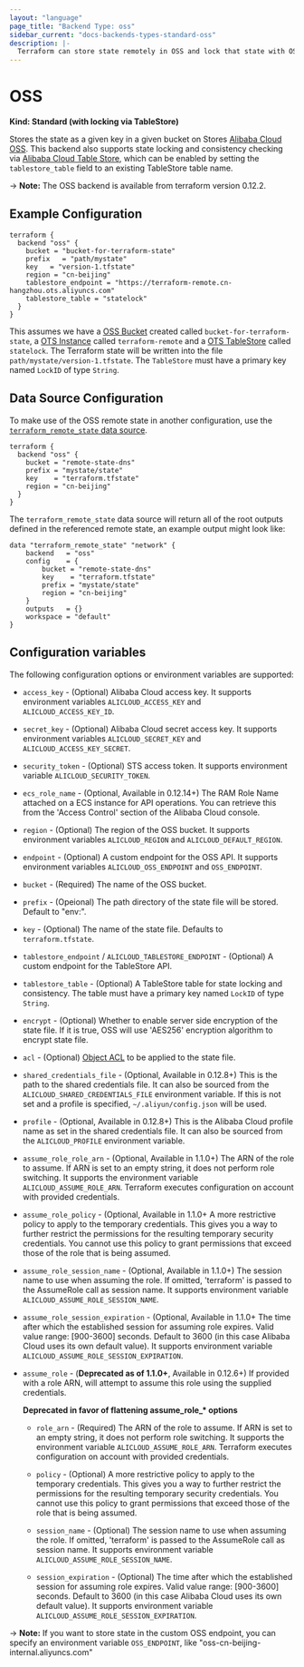```yaml
---
layout: "language"
page_title: "Backend Type: oss"
sidebar_current: "docs-backends-types-standard-oss"
description: |-
  Terraform can store state remotely in OSS and lock that state with OSS.
---
```


# OSS

**Kind: Standard (with locking via TableStore)**

Stores the state as a given key in a given bucket on Stores
[Alibaba Cloud OSS](https://www.alibabacloud.com/help/product/31815.htm).
This backend also supports state locking and consistency checking via
[Alibaba Cloud Table Store](https://www.alibabacloud.com/help/doc-detail/27280.htm), which can be enabled by setting
the `tablestore_table` field to an existing TableStore table name.

-> **Note:** The OSS backend is available from terraform version 0.12.2.

## Example Configuration

```hcl
terraform {
  backend "oss" {
    bucket = "bucket-for-terraform-state"
    prefix   = "path/mystate"
    key   = "version-1.tfstate"
    region = "cn-beijing"
    tablestore_endpoint = "https://terraform-remote.cn-hangzhou.ots.aliyuncs.com"
    tablestore_table = "statelock"
  }
}
```

This assumes we have a [OSS Bucket](https://registry.terraform.io/providers/aliyun/alicloud/latest/docs/resources/oss_bucket) created called `bucket-for-terraform-state`,
a [OTS Instance](https://registry.terraform.io/providers/aliyun/alicloud/latest/docs/resources/ots_instance) called `terraform-remote` and
a [OTS TableStore](https://registry.terraform.io/providers/aliyun/alicloud/latest/docs/resources/ots_table) called `statelock`. The
Terraform state will be written into the file `path/mystate/version-1.tfstate`. The `TableStore` must have a primary key named `LockID` of type `String`.


## Data Source Configuration

To make use of the OSS remote state in another configuration, use the
[`terraform_remote_state` data
source](/docs/language/state/remote-state-data.html).

```hcl
terraform {
  backend "oss" {
    bucket = "remote-state-dns"
    prefix = "mystate/state"
    key    = "terraform.tfstate"
    region = "cn-beijing"
  }
}
```

The `terraform_remote_state` data source will return all of the root outputs
defined in the referenced remote state, an example output might look like:

```
data "terraform_remote_state" "network" {
    backend   = "oss"
    config    = {
        bucket = "remote-state-dns"
        key    = "terraform.tfstate"
        prefix = "mystate/state"
        region = "cn-beijing"
    }
    outputs   = {}
    workspace = "default"
}
```

## Configuration variables

The following configuration options or environment variables are supported:

* `access_key` - (Optional) Alibaba Cloud access key. It supports environment variables `ALICLOUD_ACCESS_KEY` and  `ALICLOUD_ACCESS_KEY_ID`.
* `secret_key` - (Optional) Alibaba Cloud secret access key. It supports environment variables `ALICLOUD_SECRET_KEY` and  `ALICLOUD_ACCESS_KEY_SECRET`.
* `security_token` - (Optional) STS access token. It supports environment variable `ALICLOUD_SECURITY_TOKEN`.
* `ecs_role_name` - (Optional, Available in 0.12.14+) The RAM Role Name attached on a ECS instance for API operations. You can retrieve this from the 'Access Control' section of the Alibaba Cloud console.
* `region` - (Optional) The region of the OSS bucket. It supports environment variables `ALICLOUD_REGION` and `ALICLOUD_DEFAULT_REGION`.
* `endpoint` - (Optional) A custom endpoint for the OSS API. It supports environment variables `ALICLOUD_OSS_ENDPOINT` and `OSS_ENDPOINT`.
* `bucket` - (Required) The name of the OSS bucket.
* `prefix` - (Opeional) The path directory of the state file will be stored. Default to "env:".
* `key` - (Optional) The name of the state file. Defaults to `terraform.tfstate`.
* `tablestore_endpoint` / `ALICLOUD_TABLESTORE_ENDPOINT` - (Optional) A custom endpoint for the TableStore API.
* `tablestore_table` - (Optional) A TableStore table for state locking and consistency. The table must have a primary key named `LockID` of type `String`.
* `encrypt` - (Optional) Whether to enable server side
  encryption of the state file. If it is true, OSS will use 'AES256' encryption algorithm to encrypt state file.
* `acl` - (Optional) [Object
  ACL](https://www.alibabacloud.com/help/doc-detail/52284.htm)
  to be applied to the state file.
* `shared_credentials_file` - (Optional, Available in 0.12.8+) This is the path to the shared credentials file. It can also be sourced from the `ALICLOUD_SHARED_CREDENTIALS_FILE` environment variable. If this is not set and a profile is specified, `~/.aliyun/config.json` will be used.
* `profile` - (Optional, Available in 0.12.8+)  This is the Alibaba Cloud profile name as set in the shared credentials file. It can also be sourced from the `ALICLOUD_PROFILE` environment variable.
* `assume_role_role_arn` - (Optional, Available in 1.1.0+) The ARN of the role to assume. If ARN is set to an empty string, it does not perform role switching. It supports the environment variable `ALICLOUD_ASSUME_ROLE_ARN`.
  Terraform executes configuration on account with provided credentials.
* `assume_role_policy` - (Optional, Available in 1.1.0+ A more restrictive policy to apply to the temporary credentials. This gives you a way to further restrict the permissions for the resulting temporary security credentials. You cannot use this policy to grant permissions that exceed those of the role that is being assumed.
* `assume_role_session_name` - (Optional, Available in 1.1.0+) The session name to use when assuming the role. If omitted, 'terraform' is passed to the AssumeRole call as session name. It supports environment variable `ALICLOUD_ASSUME_ROLE_SESSION_NAME`.
* `assume_role_session_expiration` - (Optional, Available in 1.1.0+ The time after which the established session for assuming role expires. Valid value range: [900-3600] seconds. Default to 3600 (in this case Alibaba Cloud uses its own default value). It supports environment variable `ALICLOUD_ASSUME_ROLE_SESSION_EXPIRATION`.

* `assume_role` - (**Deprecated as of 1.1.0+**, Available in 0.12.6+) If provided with a role ARN, will attempt to assume this role using the supplied credentials. 

  **Deprecated in favor of flattening assume_role_\* options**

  * `role_arn` - (Required) The ARN of the role to assume. If ARN is set to an empty string, it does not perform role switching. It supports the environment variable `ALICLOUD_ASSUME_ROLE_ARN`.
    Terraform executes configuration on account with provided credentials.

  * `policy` - (Optional) A more restrictive policy to apply to the temporary credentials. This gives you a way to further restrict the permissions for the resulting temporary security credentials. You cannot use this policy to grant permissions that exceed those of the role that is being assumed.

  * `session_name` - (Optional) The session name to use when assuming the role. If omitted, 'terraform' is passed to the AssumeRole call as session name. It supports environment variable `ALICLOUD_ASSUME_ROLE_SESSION_NAME`.

  * `session_expiration` - (Optional) The time after which the established session for assuming role expires. Valid value range: [900-3600] seconds. Default to 3600 (in this case Alibaba Cloud uses its own default value). It supports environment variable `ALICLOUD_ASSUME_ROLE_SESSION_EXPIRATION`.

-> **Note:** If you want to store state in the custom OSS endpoint, you can specify an environment variable `OSS_ENDPOINT`, like "oss-cn-beijing-internal.aliyuncs.com"

